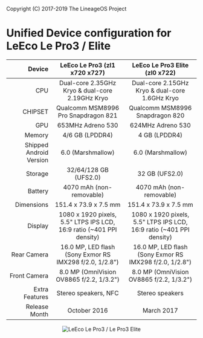 Copyright (C) 2017-2019 The LineageOS Project


Unified Device configuration for LeEco Le Pro3 / Elite
================================

Device                  | LeEco Le Pro3 (zl1 x720 x727)                                         | LeEco Le Pro3 Elite (zl0 x722)                                       |
-----------------------:|:---------------------------------------------------------------------:|:--------------------------------------------------------------------:|
CPU                     | Dual-core 2.35GHz Kryo & dual-core 2.19GHz Kryo                       | Dual-core 2.15GHz Kryo & dual-core 1.6GHz Kryo                       |
CHIPSET                 | Qualcomm MSM8996 Pro Snapdragon 821                                   | Qualcomm MSM8996 Snapdragon 820                                      |
GPU                     | 653MHz Adreno 530                                                     | 624MHz Adreno 530                                                    |
Memory                  | 4/6 GB (LPDDR4)                                                       | 4 GB (LPDDR4)                                                        |
Shipped Android Version | 6.0 (Marshmallow)                                                     | 6.0 (Marshmallow)                                                    |
Storage                 | 32/64/128 GB (UFS2.0)                                                 | 32 GB (UFS2.0)                                                       |
Battery                 | 4070 mAh (non-removable)                                              | 4070 mAh (non-removable)                                             |
Dimensions              | 151.4 x 73.9 x 7.5 mm                                                 | 151.4 x 73.9 x 7.5 mm                                                |
Display                 | 1080 x 1920 pixels, 5.5" LTPS IPS LCD, 16:9 ratio (~401 PPI density)  | 1080 x 1920 pixels, 5.5" LTPS IPS LCD, 16:9 ratio (~401 PPI density) |
Rear Camera             | 16.0 MP, LED flash (Sony Exmor RS IMX298 f/2.0, 1/2.8")               | 16.0 MP, LED flash (Sony Exmor RS IMX298 f/2.0, 1/2.8")              |
Front Camera            | 8.0 MP (OmniVision OV8865 f/2.2, 1/3.2")                              | 8.0 MP (OmniVision OV8865 f/2.2, 1/3.2")                             |
Extra Features          | Stereo speakers, NFC                                                  | Stereo speakers                                                      |
Release Month           | October 2016                                                          | March 2017                                                           |

<p align="center">
<img src="https://wiki.lineageos.org/images/devices/zl1.png?raw=true" alt="LeEco Le Pro3 / Le Pro3 Elite"/>
</p>
